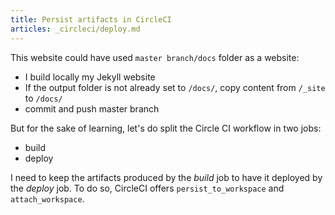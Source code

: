 ```yaml
---
title: Persist artifacts in CircleCI
articles: _circleci/deploy.md
---
```


This website could have used `master branch/docs` folder as a website:
- I build locally my Jekyll website
- If the output folder is not already set to `/docs/`, copy content from `/_site`
  to `/docs/`
- commit and push master branch

But for the sake of learning, let's do split the Circle CI workflow in two jobs:
- build
- deploy

I need to keep the artifacts produced by the _build_ job to have it deployed by 
the _deploy_ job. To do so, CircleCI offers `persist_to_workspace` and `attach_workspace`.
